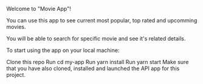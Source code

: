 Welcome to "Movie App"!

You can use this app to see current most popular, top rated and upcomming movies.

You will be able to search for specific movie and see it's related details.

To start using the app on your local machine:

Clone this repo
Run cd my-app
Run yarn install
Run yarn start
Make sure that you have also cloned, installed and launched the API app for this project.